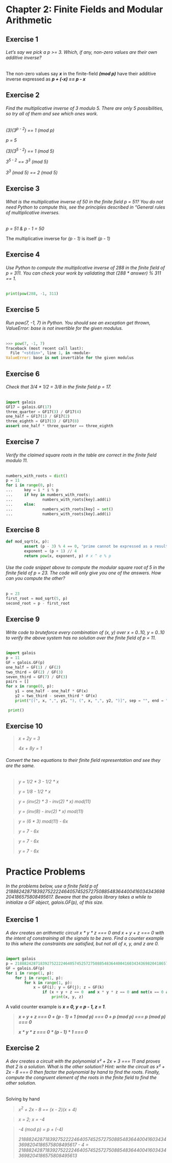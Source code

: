 # Chapter 2: Finite Fields and Modular Arithmetic

## Exercise 1

###### Let’s say we pick a p >= 3. Which, if any, non-zero values are their own additive inverse?

The non-zero values say _**x**_ in the finite-field _**(mod p)**_ have their additive inverse expressed as _**p + (-x) == p - x**_

## Exercise 2

###### Find the multiplicative inverse of 3 modulo 5. There are only 5 possibilities, so try all of them and see which ones work.

_(3)(3<sup>p - 2</sup>) == 1 (mod p)_

_p = 5_

_(3)(3<sup>5 - 2</sup>) == 1 (mod 5)_

_3<sup>5 - 2</sup> == 3<sup>3</sup> (mod 5)_

_3<sup>3</sup> (mod 5) == 2 (mod 5)_


## Exercise 3

###### What is the multiplicative inverse of 50 in the finite field p = 51? You do not need Python to compute this, see the principles described in “General rules of multiplicative inverses.

_p = 51 &  p - 1 = 50_

The multiplicative inverse for _(p - 1)_ is itself _(p - 1)_

## Exercise 4

###### Use Python to compute the multiplicative inverse of 288 in the finite field of p = 311. You can check your work by validating that (288 * answer) % 311 == 1.

```python
print(pow(288, -1, 311) 
```

## Exercise 5

###### Run pow(7, -1, 7) in Python. You should see an exception get thrown, ValueError: base is not invertible for the given modulus.

```python
>>> pow(7, -1, 7)
Traceback (most recent call last):
  File "<stdin>", line 1, in <module>
ValueError: base is not invertible for the given modulus
```

## Exercise 6

###### Check that 3/4 * 1/2 = 3/8 in the finite field p = 17.

```python
import galois
GF17 = galois.GF(17)
three_quarter = GF17(3) / GF17(4)
one_half = GF17(1) / GF17(2)
three_eighth = GF17(3) / GF17(8)
assert one_half * three_quarter == three_eighth
```

## Exercise 7

###### Verify the claimed square roots in the table are correct in the finite field modulo 11.

```python
numbers_with_roots = dict()
p = 11
for i in range(0, p):
...     key = i * i % p
...     if key in numbers_with_roots:
...             numbers_with_roots[key].add(i)
...     else:
...             numbers_with_roots[key] = set()
...             numbers_with_roots[key].add(i)
```

## Exercise 8

```python
def mod_sqrt(x, p):
        assert (p - 3) % 4 == 0, "prime cannot be expressed as a result of 4k + 3"
        exponent = (p + 1) // 4
        return pow(x, exponent, p) # x ^ e % p
```

###### Use the code snippet above to compute the modular square root of 5 in the finite field of p = 23. The code will only give you one of the answers. How can you compute the other?

```python
p = 23
first_root = mod_sqrt(5, p)
second_root = p - first_root
```

## Exercise 9

###### Write code to bruteforce every combination of (x, y) over x = 0..10, y = 0..10 to verify the above system has no solution over the finite field of p = 11.

```python
import galois
p = 11
GF = galois.GF(p)
one_half = GF(1) / GF(2)
two_third = GF(2) / GF(3)
seven_third = GF(7) / GF(3)
pairs = []
for x in range(0, p):
    y1 = one_half - one_half * GF(x)
    y2 = two_third - seven_third * GF(x)
    print("[(", x, ",", y1, "), (", x, ",", y2, ")]", sep = "", end = " ")
    
 print()
```
## Exercise 10

> _x + 2y = 3_
>
> _4x + 8y = 1_

###### Convert the two equations to their finite field representation and see they are the same.

> _y = 1/2 * 3 - 1/2 * x_
>
> _y = 1/8 - 1/2 * x_

> _y = (inv(2) * 3 - inv(2) * x) mod(11)_ 
> 
> _y = (inv(8) - inv(2) * x) mod(11)_

> _y = (6 * 3) mod(11) - 6x_
>
> _y = 7 - 6x_

> _y = 7 - 6x_
> 
> _y = 7 - 6x_

# Practice Problems

###### In the problems below, use a finite field p of 21888242871839275222246405745257275088548364400416034343698204186575808495617. Beware that the galois library takes a while to initialize a GF object, galois.GF(p), of this size.

## Exercise 1

###### A dev creates an arithmetic circuit x * y * z === 0 and x + y + z === 0 with the intent of constraining all the signals to be zero. Find a counter example to this where the constraints are satisfied, but not all of x, y, and z are 0.

```python
import galois
p = 21888242871839275222246405745257275088548364400416034343698204186575808495617
GF = galois.GF(p)
for i in range(1, p):
    for j in range(1, p):
        for k in range(1, p):
            x = GF(i); y = GF(j); z = GF(k)
                if (x + y + z == 0  and x * y * z == 0 and not(x == 0 and y == 0 and z == 0)):
                    print(x, y, z)
```
A valid counter example is _**x = 0, y = p - 1, z = 1**_.

> _**x + y + z === 0 + (p - 1) + 1 (mod p) === 0 + p (mod p) === p (mod p) === 0**_
> 
> _**x * y * z === 0 * (p - 1) * 1 === 0**_

## Exercise 2


###### A dev creates a circuit with the polynomial x² + 2x + 3 === 11 and proves that 2 is a solution. What is the other solution? Hint: write the circuit as x² + 2x - 8 === 0 then factor the polynomial by hand to find the roots. Finally, compute the congruent element of the roots in the finite field to find the other solution.

Solving by hand

> _x<sup>2</sup> + 2x - 8 == (x - 2)(x + 4)_

> _x = 2; x = -4_

> _-4 (mod p) = p + (-4)_
> 
> _21888242871839275222246405745257275088548364400416034343698204186575808495617 - 4 = 21888242871839275222246405745257275088548364400416034343698204186575808495613_